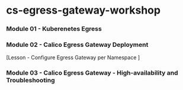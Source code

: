 # cs-egress-gateway-workshop

### **Module 01 - Kuberenetes Egress**



### **Module 02 - Calico Egress Gateway Deployment**

[Lesson - Configure Egress Gateway per Namespace ]

### **Module 03 - Calico Egress Gateway - High-availability and Troubleshooting**